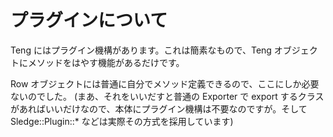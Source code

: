 プラグインについて
==================

Teng にはプラグイン機構があります。これは簡素なもので、Teng オブジェクトにメソッドをはやす機能があるだけです。

Row オブジェクトには普通に自分でメソッド定義できるので、ここにしか必要ないのでした。
(まあ、それをいいだすと普通の Exporter で export するクラスがあればいいだけなので、本体にプラグイン機構は不要なのですが。そして Sledge::Plugin::\* などは実際その方式を採用しています)

